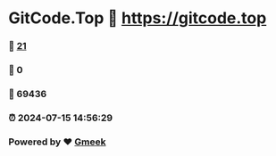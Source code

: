 # GitCode.Top :link: https://gitcode.top 
### :page_facing_up: [21](https://gitcode.top/tag.html) 
### :speech_balloon: 0 
### :hibiscus: 69436 
### :alarm_clock: 2024-07-15 14:56:29 
### Powered by :heart: [Gmeek](https://github.com/Meekdai/Gmeek)
